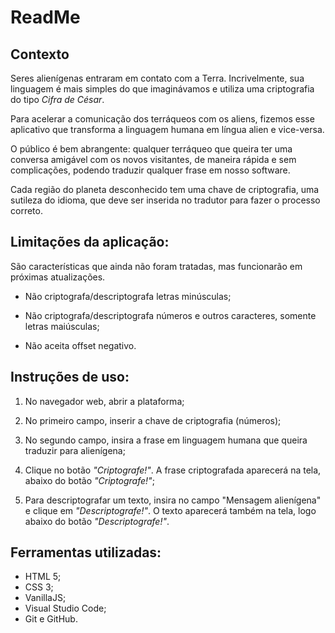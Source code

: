
# ReadMe

## Contexto

Seres alienígenas entraram em contato com a Terra.
Incrivelmente, sua linguagem é mais simples do que imaginávamos e utiliza uma criptografia do tipo *Cifra de César*.

Para acelerar a comunicação dos terráqueos com os aliens, fizemos esse aplicativo que transforma a linguagem humana em língua alien e vice-versa.

O público é bem abrangente: qualquer terráqueo que queira ter uma conversa amigável com os novos visitantes, de maneira rápida e sem complicações, podendo traduzir qualquer frase em nosso software.

Cada região do planeta desconhecido tem uma chave de criptografia, uma sutileza do idioma, que deve ser inserida no tradutor para fazer o processo correto.

## Limitações da aplicação:

São características que ainda não foram tratadas, mas funcionarão em próximas atualizações.

- Não criptografa/descriptografa letras minúsculas;

- Não criptografa/descriptografa números e outros caracteres, somente letras maiúsculas;

- Não aceita offset negativo.

## Instruções de uso:

1. No navegador web, abrir a plataforma;

2. No primeiro campo, inserir a chave de criptografia (números);

3. No segundo campo, insira a frase em linguagem humana que queira traduzir para alienígena;

4. Clique no botão *"Criptografe!"*. A frase criptografada aparecerá na tela, abaixo do botão *"Criptografe!"*;

4. Para descriptografar um texto, insira no campo "Mensagem alienígena" e clique em *"Descriptografe!"*. O texto aparecerá também na tela, logo abaixo do botão *"Descriptografe!"*.

## Ferramentas utilizadas:
- HTML 5;
- CSS 3;
- VanillaJS;
- Visual Studio Code;
- Git e GitHub.
